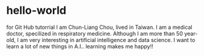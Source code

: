 # hello-world
for Git Hub tutorrial
I am Chun-Liang Chou, lived in Taiwan. I am a medical doctor, specilized in respiratory medicine. Although I am more than 50 year-old, I am very interesting in artificial intelligence and data science. I want to learn a lot of new things in A.I.. learning makes me happy!!
